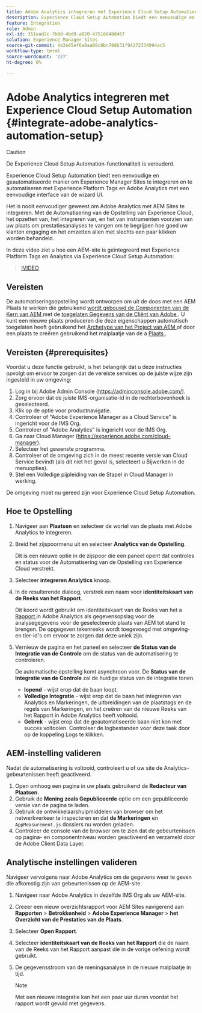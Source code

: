 ```yaml
---
title: Adobe Analytics integreren met Experience Cloud Setup Automation
description: Experience Cloud Setup Automation biedt een eenvoudige en geautomatiseerde manier om Experience Manager Sites te integreren en te automatiseren met Experience Platform Tags en Adobe Analytics met een eenvoudige interface van de wizard UI. Leer hoe u de automatische installatie kunt gebruiken met uw eigen site.
feature: Integration
role: Admin
exl-id: 351ead2c-7b0d-4bd9-a020-47516948d467
solution: Experience Manager Sites
source-git-commit: 4a3e65ef6a8aa08c8bc78db31f94272334994ac5
workflow-type: tm+mt
source-wordcount: '727'
ht-degree: 0%

---
```


# Adobe Analytics integreren met Experience Cloud Setup Automation {#integrate-adobe-analytics-automation-setup}

>[!CAUTION]
>
>De Experience Cloud Setup Automation-functionaliteit is verouderd.

Experience Cloud Setup Automation biedt een eenvoudige en geautomatiseerde manier om Experience Manager Sites te integreren en te automatiseren met Experience Platform Tags en Adobe Analytics met een eenvoudige interface van de wizard UI.

Het is nooit eenvoudiger geweest om Adobe Analytics met AEM Sites te integreren. Met de Automatisering van de Opstelling van Experience Cloud, het opzetten van, het integreren van, en het van instrumenten voorzien van uw plaats om prestatiesanalyses te vangen om te begrijpen hoe goed uw klanten engaging en het omzetten allen met slechts een paar klikken worden behandeld.

In deze video ziet u hoe een AEM-site is geïntegreerd met Experience Platform Tags en Analytics via Experience Cloud Setup Automation:

>[!VIDEO](https://video.tv.adobe.com/v/345372/?quality=12)

## Vereisten

De automatiseringsopstelling wordt ontworpen om uit de doos met een AEM Plaats te werken die gebruikend [ wordt gebouwd de Componenten van de Kern van AEM ](https://experienceleague.adobe.com/docs/experience-manager-core-components/using/introduction.html) met de [ toegelaten Gegevens van de Cliënt van Adobe ](https://experienceleague.adobe.com/docs/experience-manager-core-components/using/developing/data-layer/overview.html). U kunt een nieuwe plaats produceren die deze eigenschappen automatisch toegelaten heeft gebruikend het [ Archetype van het Project van AEM ](https://experienceleague.adobe.com/docs/experience-manager-core-components/using/developing/archetype/overview.html) of door een plaats te creëren gebruikend het malplaatje van de a [ Plaats ](/help/journey-sites/quick-site/create-site.md).

## Vereisten {#prerequisites}

Voordat u deze functie gebruikt, is het belangrijk dat u deze instructies opvolgt om ervoor te zorgen dat de vereiste services op de juiste wijze zijn ingesteld in uw omgeving:

1. Log in bij Adobe Admin Console (https://adminconsole.adobe.com/).
1. Zorg ervoor dat de juiste IMS-organisatie-id in de rechterbovenhoek is geselecteerd.
1. Klik op de optie voor productnavigatie.
1. Controleer of &quot;Adobe Experience Manager as a Cloud Service&quot; is ingericht voor de IMS Org.
1. Controleer of &quot;Adobe Analytics&quot; is ingericht voor de IMS Org.
1. Ga naar Cloud Manager (https://experience.adobe.com/cloud-manager).
1. Selecteer het gewenste programma.
1. Controleer of de omgeving zich in de meest recente versie van Cloud Service bevindt (als dit niet het geval is, selecteert u Bijwerken in de menuopties).
1. Stel een Volledige pijpleiding van de Stapel in Cloud Manager in werking.

De omgeving moet nu gereed zijn voor Experience Cloud Setup Automation.

## Hoe te Opstelling

1. Navigeer aan **Plaatsen** en selecteer de wortel van de plaats met Adobe Analytics te integreren.
1. Breid het zijspoormenu uit en selecteer **Analytics van de Opstelling**.

   Dit is een nieuwe optie in de zijspoor die een paneel opent dat controles en status voor de Automatisering van de Opstelling van Experience Cloud verstrekt.
1. Selecteer **integreren Analytics** knoop.
1. In de resulterende dialoog, verstrek een naam voor **identiteitskaart van de Reeks van het Rapport**.

   Dit koord wordt gebruikt om identiteitskaart van de Reeks van het a [ Rapport ](https://experienceleague.adobe.com/docs/analytics/admin/manage-report-suites/new-report-suite/t-create-a-report-suite.html) in Adobe Analytics als gegevensopslag voor de analysegegevens voor de geselecteerde plaats van AEM tot stand te brengen. De opgegeven tekenreeks wordt toegevoegd met omgeving- en tier-id&#39;s om ervoor te zorgen dat deze uniek zijn.

1. Vernieuw de pagina en het paneel en selecteer **de Status van de Integratie van de Controle** om de status van de automatisering te controleren.

   De automatische opstelling komt asynchroon voor. De **Status van de Integratie van de Controle** zal de huidige status van de integratie tonen.

   * **lopend** - wijst erop dat de baan loopt.
   * **Volledige Integratie** - wijst erop dat de baan het integreren van Analytics en Markeringen, de uitbreidingen van de plaatstags en de regels van Markeringen, en het creëren van de nieuwe Reeks van het Rapport in Adobe Analytics heeft voltooid.
   * **Gebrek** - wijst erop dat de geautomatiseerde baan niet kon met succes voltooien. Controleer de logbestanden voor deze taak door op de koppeling Logs te klikken.

## AEM-instelling valideren

Nadat de automatisering is voltooid, controleert u of uw site de Analytics-gebeurtenissen heeft geactiveerd.

1. Open omhoog een pagina in uw plaats gebruikend de **Redacteur van Plaatsen**.
1. Gebruik de **Mening zoals Gepubliceerde** optie om een gepubliceerde versie van de pagina te laden.
1. Gebruik de ontwikkelaarshulpmiddelen van browser om het netwerkverkeer te inspecteren en dat **de Markeringen** en `AppMeasurement.js` dossiers nu worden geladen.
1. Controleer de console van de browser om te zien dat de gebeurtenissen op pagina- en componentniveau worden geactiveerd en verzameld door de Adobe Client Data Layer.

## Analytische instellingen valideren

Navigeer vervolgens naar Adobe Analytics om de gegevens weer te geven die afkomstig zijn van gebeurtenissen op de AEM-site.

1. Navigeer naar Adobe Analytics in dezelfde IMS Org als uw AEM-site.
1. Creeer een nieuw overzichtsrapport voor AEM Sites navigerend aan **Rapporten** > **Betrokkenheid** > **Adobe Experience Manager** > **het Overzicht van de Prestaties van de Plaats**.
1. Selecteer **Open Rapport**.
1. Selecteer **identiteitskaart van de Reeks van het Rapport** die de naam van de Reeks van het Rapport aanpast die in de vorige oefening wordt gebruikt.
1. De gegevensstroom van de meningsanalyse in de nieuwe malplaatje in tijd.

   >[!NOTE]
   >
   > Met een nieuwe integratie kan het een paar uur duren voordat het rapport wordt gevuld met gegevens.
